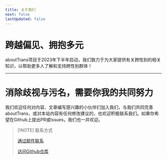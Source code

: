 ```yaml
---
title: 关于我们
next: false
lastUpdated: false
---
```


# 跨越偏见、拥抱多元

aboutTrans项目于2023年下半年启动，我们致力于为大家提供有关跨性别的相关知识，以帮助更多人了解和支持跨性别群体！

<script setup>
import { VPTeamMembers } from 'vitepress/theme'
const members = [
  {
    avatar: 'https://github.com/ChisakaKanako.png',
    name: '千坂神奈子',
    title: '网站运营',
  },
  {
    avatar: 'https://github.com/lulu0119.png',
    name: '路路',
    title: '技术支持',
  },
  {
    avatar: 'https://github.com/Sewens.png',
    name: '半生',
    title: '技术支持',
  },
  {
    avatar: 'https://github.com/WenQianCHM.png',
    name: '闻千',
    title: '内容贡献',
  },
   {
    avatar: 'https://github.com/Leetfs.png',
    name: 'Lee',
    title: '技术支持',
  },
    {
    avatar: 'https://github.com/github.png',
    name: '匿名小伙伴',
    title: '内容贡献',
  }
]
</script>
<VPTeamMembers size="small" :members="members" />

---

# 消除歧视与污名，需要你我的共同努力

我们欢迎任何对内容、文章编写感兴趣的小伙伴们加入我们，与我们共同完善aboutTrans，或对本站内容有任何修改建议的，也欢迎积极联系我们。如果你希望在Github上提出PR或Issues，我们也一并欢迎。

> [!NOTE] 联系方式
> 
> [通过邮件联系](mailto:chisakakanako@gmail.com)
> 
> [访问Github仓库](https://github.com/ChisakaKanako/aboutTrans)

